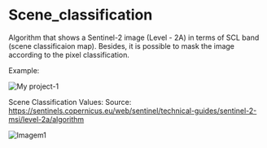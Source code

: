 # Scene_classification
Algorithm that shows a Sentinel-2 image (Level - 2A) in terms of  SCL band (scene classificaion map). Besides, it is possible to mask the image according to the pixel classification.

Example:

![My project-1](https://user-images.githubusercontent.com/112116647/188509033-a9fa4381-9dec-467d-a957-ad3fb499c180.png)


Scene Classification Values:
Source: https://sentinels.copernicus.eu/web/sentinel/technical-guides/sentinel-2-msi/level-2a/algorithm

![Imagem1](https://user-images.githubusercontent.com/112116647/188509156-f1ef6676-ab64-4078-b603-e65c73da4e87.png)
